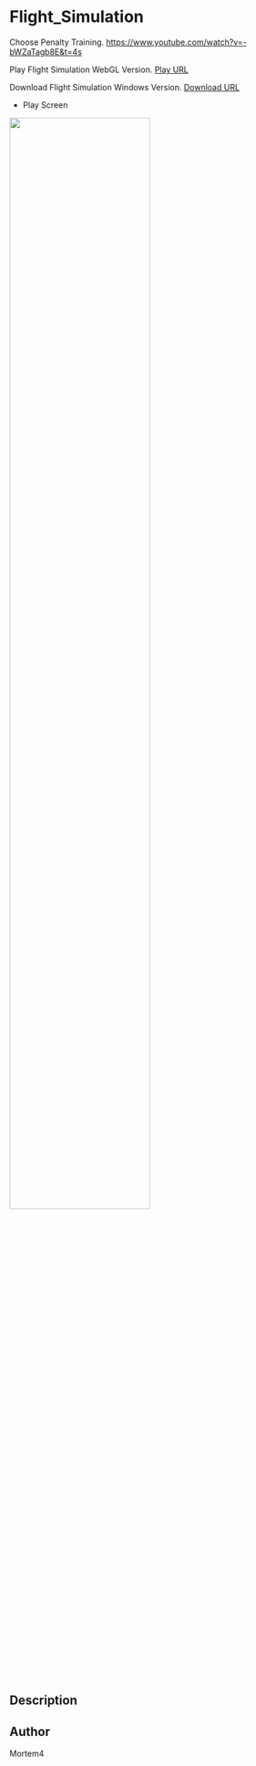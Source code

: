 # Flight_Simulation
Choose Penalty Training.
https://www.youtube.com/watch?v=-bWZaTagb8E&t=4s

Play Flight Simulation WebGL Version. [Play URL](https://gondnetom.github.io/Flight_Simulation/)

Download Flight Simulation Windows Version. [Download URL](https://drive.google.com/file/d/1tvlSJPkXEwq72qsW1znD4Es5cbZ3iRMA/view?usp=share_link)

- Play Screen

<img src = "https://user-images.githubusercontent.com/77566805/199730199-238f45dc-b21a-4037-97e6-6a52d6167aad.jpg" width="70%" height="70%">

## Description


## Author
Mortem4

